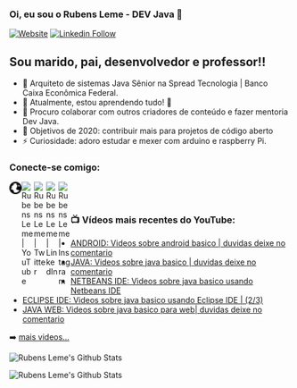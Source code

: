 ### Oi, eu sou o Rubens Leme - DEV Java 👋

[![Website](https://img.shields.io/website?label=In-Rubens-Leme&style=for-the-badge&url=https%3A%2F%2Fcodestackr.com)](https://www.linkedin.com/in/rubens-leme/)
[![Linkedin Follow](https://img.shields.io/twitter/follow/rubenss_leme?color=1DA1F2&logo=twitter&style=for-the-badge)](https://twitter.com/rubenss_leme)


## Sou marido, pai, desenvolvedor e professor!!

- 🔭 Arquiteto de sistemas Java Sênior na Spread Tecnologia | Banco Caixa Econômica Federal.
- 🌱 Atualmente, estou aprendendo tudo! 🤣
- 👯 Procuro colaborar com outros criadores de conteúdo e fazer mentoria Dev Java.
- 🥅 Objetivos de 2020: contribuir mais para projetos de código aberto
- ⚡ Curiosidade: adoro estudar e mexer com arduino e raspberry Pi.

### Conecte-se comigo:

[<img align="left" alt="Rubens Leme" width="22px" src="https://raw.githubusercontent.com/iconic/open-iconic/master/svg/globe.svg" />](https://www.linkedin.com/in/rubens-leme/)
[<img align="left" alt="Rubens Leme | YouTube" width="22px" src="https://cdn.jsdelivr.net/npm/simple-icons@v3/icons/youtube.svg" />](https://www.youtube.com/c/RubensLeme)
[<img align="left" alt="Rubens Leme | Twitter" width="22px" src="https://cdn.jsdelivr.net/npm/simple-icons@v3/icons/twitter.svg" />](https://twitter.com/rubenss_leme)
[<img align="left" alt="Rubens Leme | LinkedIn" width="22px" src="https://cdn.jsdelivr.net/npm/simple-icons@v3/icons/linkedin.svg" />](https://www.linkedin.com/in/rubens-leme/)
[<img align="left" alt="Rubens Leme | Instagram" width="22px" src="https://cdn.jsdelivr.net/npm/simple-icons@v3/icons/instagram.svg" />](https://www.instagram.com/rubens.leme/)

<br />
<br />

### 📺 Vídeos mais recentes do YouTube:

<!-- YOUTUBE:START -->
- [ANDROID: Videos sobre android basico  | duvidas deixe no comentario](https://www.youtube.com/watch?v=WhyLX5vowjs&list=PLGwQyeqmEP7ZPWqLNTmwFO1NE9bafjsEe)
- [JAVA: Videos sobre java basico | duvidas deixe no comentario](https://www.youtube.com/watch?v=c2Po4QfuoRU&list=PLGwQyeqmEP7ZAH21Up1_1Tyo1Hj2z32xJ)
- [NETBEANS IDE: Videos sobre java basico usando Netbeans IDE](https://www.youtube.com/watch?v=ASxpFyRSauo&list=PLGwQyeqmEP7bESUEcqycPDOUfkaP_qsoE)
- [ECLIPSE IDE: Videos sobre java basico usando Eclipse IDE | (2/3)](https://www.youtube.com/watch?v=c2Po4QfuoRU&list=PLGwQyeqmEP7ZAH21Up1_1Tyo1Hj2z32xJ)
- [JAVA WEB: Videos sobre java basico para web| duvidas deixe no comentario](https://www.youtube.com/watch?v=r-XFY06CSQs&list=PLGwQyeqmEP7bDFRKdIibAopqrGEymshCo)
<!-- YOUTUBE:END -->

➡️ [mais videos...](https://www.youtube.com/c/RubensLeme/videos)

![Rubens Leme's Github Stats](https://github-readme-stats.vercel.app/api?username=rubenssleme&show_icons=true&theme=radical)

![Rubens Leme's Github Stats](https://github-readme-stats.vercel.app/api/top-langs/?username=rubenssleme)

